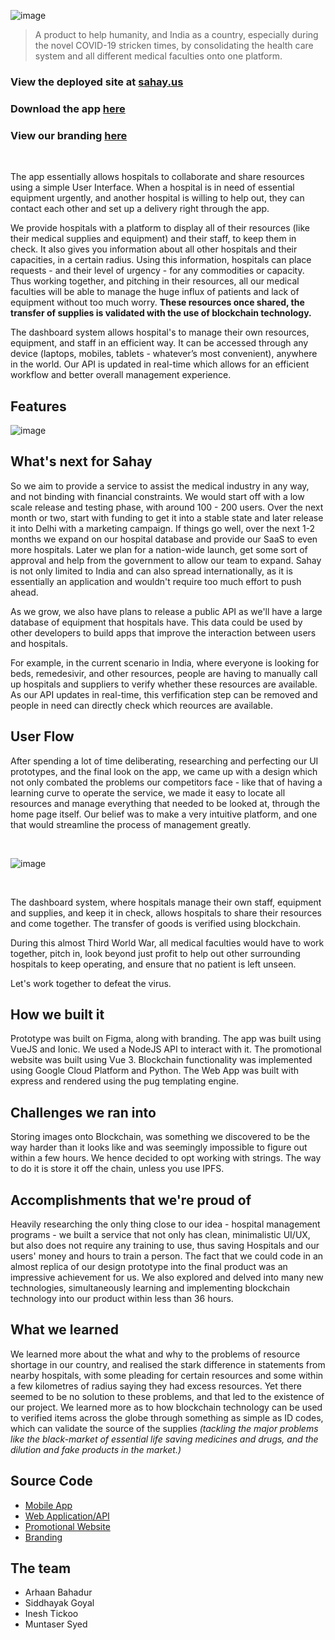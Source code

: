 ![image](https://user-images.githubusercontent.com/49993666/118434387-9bfc1400-b6fa-11eb-90c5-6bf2d5039001.png)

> A product to help humanity, and India as a country, especially during the novel COVID-19 stricken times, by consolidating the health care system and all different medical faculties onto one platform.

### View the deployed site at [sahay.us](https://sahay.us)
### Download the app [here](https://sahay.us/download)
### View our branding [here](https://sahay.us/design)

<br />

The app essentially allows hospitals to collaborate and share resources using a simple User Interface. When a hospital is in need of essential equipment urgently, and another hospital is willing to help out, they can contact each other and set up a delivery right through the app.

We provide hospitals with a platform to display all of their resources (like their medical supplies and equipment) and their staff, to keep them in check. It also gives you information about all other hospitals and their capacities, in a certain radius. Using this information, hospitals can place requests - and their level of urgency - for any commodities or capacity. Thus working together, and pitching in their resources, all our medical faculties will be able to manage the huge influx of patients and lack of equipment without too much worry. **These resources once shared, the transfer of supplies is validated with the use of blockchain technology.**

The dashboard system allows hospital's to manage their own resources, equipment, and staff in an efficient way. It can be accessed through any device (laptops, mobiles, tablets - whatever’s most convenient), anywhere in the world. Our API is updated in real-time which allows for an efficient workflow and better overall management experience.

## Features

![image](https://user-images.githubusercontent.com/49993666/118434487-cd74df80-b6fa-11eb-97ed-ec50526489a1.png)

## What's next for Sahay

So we aim to provide a service to assist the medical industry in any way, and not binding with financial constraints. We would start off with a low scale release and testing phase, with around 100 - 200 users. Over the next month or two, start with funding to get it into a stable state and later release it into Delhi with a marketing campaign. If things go well, over the next 1-2 months we expand on our hospital database and provide our SaaS to even more hospitals. Later we plan for a nation-wide launch, get some sort of approval and help from the government to allow our team to expand. Sahay is not only limited to India and can also spread internationally, as it is essentially an application and wouldn't require too much effort to push ahead.

As we grow, we also have plans to release a public API as we'll have a large database of equipment that hospitals have. This data could be used by other developers to build apps that improve the interaction between users and hospitals. 

For example, in the current scenario in India, where everyone is looking for beds, remedesivir, and other resources, people are having to manually call up hospitals and suppliers to verify whether these resources are available. As our API updates in real-time, this verfification step can be removed and people in need can directly check which reources are available.

## User Flow

After spending a lot of time deliberating, researching and perfecting our UI prototypes, and the final look on the app, we came up with a design which not only combated the problems our competitors face - like that of having a learning curve to operate the service, we made it easy to locate all resources and manage everything that needed to be looked at, through the home page itself. Our belief was to make a very intuitive platform, and one that would streamline the process of management greatly.

<br />

![image](https://user-images.githubusercontent.com/49993666/118434665-1036b780-b6fb-11eb-84d6-2fdb073a00c8.png)

<br />

The dashboard system, where hospitals manage their own staff, equipment and supplies, and keep it in check, allows hospitals to share their resources and come together. The transfer of goods is verified using blockchain.

During this almost Third World War, all medical faculties would have to work together, pitch in, look beyond just profit to help out other surrounding hospitals to keep operating, and ensure that no patient is left unseen.

Let's work together to defeat the virus.

## How we built it

Prototype was built on Figma, along with branding. The app was built using VueJS and Ionic. We used a NodeJS API to interact with it. The promotional website was built using Vue 3. Blockchain functionality was implemented using Google Cloud Platform and Python. The Web App was built with express and rendered using the pug templating engine.

## Challenges we ran into

Storing images onto Blockchain, was something we discovered to be the way harder than it looks like and was seemingly impossible to figure out within a few hours. We hence decided to opt working with strings. The way to do it is store it off the chain, unless you use IPFS.

## Accomplishments that we're proud of

Heavily researching the only thing close to our idea - hospital management programs - we built a service that not only has clean, minimalistic UI/UX, but also does not require any training to use, thus saving Hospitals and our users' money and hours to train a person. The fact that we could code in an almost replica of our design prototype into the final product was an impressive achievement for us. We also explored and delved into many new technologies, simultaneously learning and implementing blockchain technology into our product within less than 36 hours.

## What we learned

We learned more about the what and why to the problems of resource shortage in our country, and realised the stark difference in statements from nearby hospitals, with some pleading for certain resources and some within a few kilometres of radius saying they had excess resources. Yet there seemed to be no solution to these problems, and that led to the existence of our project. We learned more as to how blockchain technology can be used to verified items across the globe through something as simple as ID codes, which can validate the source of the supplies _(tackling the major problems like the black-market of essential life saving medicines and drugs, and the dilution and fake products in the market.)_

## Source Code

- [Mobile App](https://github.com/arhaanb/sahay-mobile)
- [Web Application/API](https://github.com/arhaanb/sahay-dash)
- [Promotional Website](https://github.com/arhaanb/sahay-web)
- [Branding](https://sahay.us/design)

## The team

- Arhaan Bahadur
- Siddhayak Goyal
- Inesh Tickoo
- Muntaser Syed

